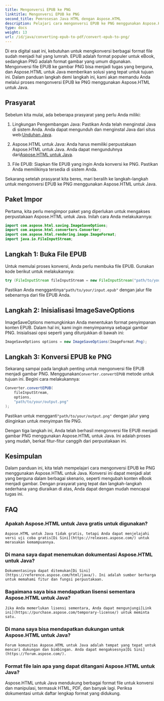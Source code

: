 ```yaml
---
title: Mengonversi EPUB ke PNG
linktitle: Mengonversi EPUB ke PNG
second_title: Pemrosesan Java HTML dengan Aspose.HTML
description: Pelajari cara mengonversi EPUB ke PNG menggunakan Aspose.HTML untuk Java. Ikuti panduan langkah demi langkah kami dan buat konten eBuku Anda menarik secara visual.
type: docs
weight: 13
url: /id/java/converting-epub-to-pdf/convert-epub-to-png/
---
```


Di era digital saat ini, kebutuhan untuk mengkonversi berbagai format file sudah menjadi hal yang lumrah. EPUB adalah format populer untuk eBook, sedangkan PNG adalah format gambar yang umum digunakan. Mengonversi file EPUB ke gambar PNG bisa menjadi tugas yang berguna, dan Aspose.HTML untuk Java memberikan solusi yang tepat untuk tujuan ini. Dalam panduan langkah demi langkah ini, kami akan memandu Anda melalui proses mengonversi EPUB ke PNG menggunakan Aspose.HTML untuk Java.

## Prasyarat

Sebelum kita mulai, ada beberapa prasyarat yang perlu Anda miliki:

1.  Lingkungan Pengembangan Java: Pastikan Anda telah menginstal Java di sistem Anda. Anda dapat mengunduh dan menginstal Java dari situs web:[Unduhan Java](https://www.oracle.com/java/technologies/javase-downloads.html).

2.  Aspose.HTML untuk Java: Anda harus memiliki perpustakaan Aspose.HTML untuk Java. Anda dapat mengunduhnya dari[Aspose.HTML untuk Java](https://releases.aspose.com/html/java/).

3. File EPUB: Siapkan file EPUB yang ingin Anda konversi ke PNG. Pastikan Anda memilikinya tersedia di sistem Anda.

Sekarang setelah prasyarat kita beres, mari beralih ke langkah-langkah untuk mengonversi EPUB ke PNG menggunakan Aspose.HTML untuk Java.

## Paket Impor

Pertama, kita perlu mengimpor paket yang diperlukan untuk mengakses perpustakaan Aspose.HTML untuk Java. Inilah cara Anda melakukannya:

```java
import com.aspose.html.saving.ImageSaveOptions;
import com.aspose.html.converters.Converter;
import com.aspose.html.rendering.image.ImageFormat;
import java.io.FileInputStream;
```

## Langkah 1: Buka File EPUB

Untuk memulai proses konversi, Anda perlu membuka file EPUB. Gunakan kode berikut untuk melakukannya:

```java
try (FileInputStream fileInputStream = new FileInputStream("path/to/your/input.epub")) {
```

 Pastikan Anda menggantinya`"path/to/your/input.epub"` dengan jalur file sebenarnya dari file EPUB Anda.

## Langkah 2: Inisialisasi ImageSaveOptions

ImageSaveOptions memungkinkan Anda menentukan format penyimpanan konten EPUB. Dalam hal ini, kami ingin menyimpannya sebagai gambar PNG. Inisialisasi opsi seperti yang ditunjukkan di bawah ini:

```java
ImageSaveOptions options = new ImageSaveOptions(ImageFormat.Png);
```

## Langkah 3: Konversi EPUB ke PNG

 Sekarang sampai pada langkah penting untuk mengonversi file EPUB menjadi gambar PNG. Menggunakan`Converter.convertEPUB` metode untuk tujuan ini. Begini cara melakukannya:

```java
Converter.convertEPUB(
    fileInputStream,
    options,
    "path/to/your/output.png"
);
```

 Pastikan untuk mengganti`"path/to/your/output.png"` dengan jalur yang diinginkan untuk menyimpan file PNG.

Dengan tiga langkah ini, Anda telah berhasil mengonversi file EPUB menjadi gambar PNG menggunakan Aspose.HTML untuk Java. Ini adalah proses yang mudah, berkat fitur-fitur canggih dari perpustakaan ini.

## Kesimpulan

Dalam panduan ini, kita telah mempelajari cara mengonversi EPUB ke PNG menggunakan Aspose.HTML untuk Java. Konversi ini dapat menjadi alat yang berguna dalam berbagai skenario, seperti mengubah konten eBook menjadi gambar. Dengan prasyarat yang tepat dan langkah-langkah sederhana yang diuraikan di atas, Anda dapat dengan mudah mencapai tugas ini.

## FAQ

### Apakah Aspose.HTML untuk Java gratis untuk digunakan?
    Aspose.HTML untuk Java tidak gratis, tetapi Anda dapat menjelajahi versi uji coba gratis[Di Sini](https://releases.aspose.com/) untuk merasakan kemampuannya.

### Di mana saya dapat menemukan dokumentasi Aspose.HTML untuk Java?
    Dokumentasinya dapat ditemukan[Di Sini](https://reference.aspose.com/html/java/). Ini adalah sumber berharga untuk memahami fitur dan fungsi perpustakaan.

### Bagaimana saya bisa mendapatkan lisensi sementara Aspose.HTML untuk Java?
    Jika Anda memerlukan lisensi sementara, Anda dapat mengunjungi[Link ini](https://purchase.aspose.com/temporary-license/) untuk meminta satu.

### Di mana saya bisa mendapatkan dukungan untuk Aspose.HTML untuk Java?
    Forum komunitas Aspose.HTML untuk Java adalah tempat yang tepat untuk mencari dukungan dan bimbingan. Anda dapat mengaksesnya[Di Sini](https://forum.aspose.com/).

### Format file lain apa yang dapat ditangani Aspose.HTML untuk Java?
   Aspose.HTML untuk Java mendukung berbagai format file untuk konversi dan manipulasi, termasuk HTML, PDF, dan banyak lagi. Periksa dokumentasi untuk daftar lengkap format yang didukung.